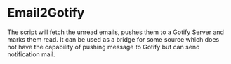 # Email2Gotify
The script will fetch the unread emails, pushes them to a Gotify Server and marks them read. It can be used as a bridge for some source which does not have the capability of pushing message to Gotify but can send notification mail.
